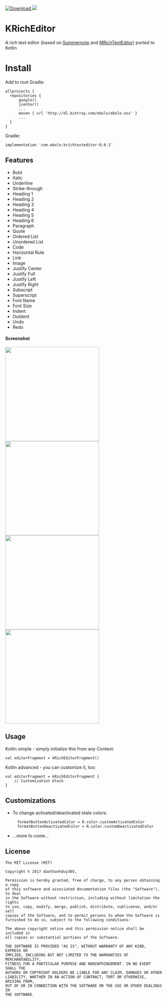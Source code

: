 [ ![Download](https://api.bintray.com/packages/ebolo/ebolo-oss/krichtexteditor/images/download.svg) ](https://bintray.com/ebolo/ebolo-oss/krichtexteditor/_latestVersion)
[![](https://jitpack.io/v/daothanhduy305/KRichEditor.svg)](https://jitpack.io/#daothanhduy305/KRichEditor)

# KRichEditor
A rich text editor (based on [Summernote](https://github.com/summernote/summernote) and [MRichTextEditor](https://github.com/Even201314/MRichEditor/)) ported to Kotlin

# Install
Add to root Gradle:

    allprojects {
      repositories {
          google()
          jcenter()
          ...
          maven { url 'http://dl.bintray.com/ebolo/ebolo-oss' }
          ...
      }
    }

Gradle:

    implementation 'com.ebolo:krichtexteditor:0.0.1'


## Features

- Bold
- Italic
- Underline
- Strike-through
- Heading 1
- Heading 2
- Heading 3
- Heading 4
- Heading 5
- Heading 6
- Paragraph
- Quote
- Ordered List
- Unordered List
- Code
- Horizontal Rule
- Link
- Image
- Justify Center
- Justify Full
- Justify Left
- Justify Right
- Subscript
- Superscript
- Font Name
- Font Size
- Indent
- Outdent
- Undo
- Redo

#### Screenshot

<img src="ss/1.jpg" width=300/><img src="ss/2.jpg" width=300/><img src="ss/3.jpg" width=300/><img src="ss/4.jpg" width=300/>

## Usage

Kotlin simple - simply initialize this from any Context:

    val editorFragment = kRichEditorFragment()

Kotlin advanced - you can customize it, too:

    val editorFragment = kRichEditorFragment {
        // Customization block
    }
        
## Customizations

- To change activated/deactivated state colors:

        formatButtonActivatedColor = R.color.customActivatedColor
        formatButtonDeactivatedColor = R.color.customDeactivatedColor
        
- ...more to come...

## License
```
The MIT License (MIT)

Copyright © 2017 daothanhduy305,

Permission is hereby granted, free of charge, to any person obtaining a copy
of this software and associated documentation files (the "Software"), to deal
in the Software without restriction, including without limitation the rights
to use, copy, modify, merge, publish, distribute, sublicense, and/or sell
copies of the Software, and to permit persons to whom the Software is
furnished to do so, subject to the following conditions:

The above copyright notice and this permission notice shall be included in
all copies or substantial portions of the Software.

THE SOFTWARE IS PROVIDED "AS IS", WITHOUT WARRANTY OF ANY KIND, EXPRESS OR
IMPLIED, INCLUDING BUT NOT LIMITED TO THE WARRANTIES OF MERCHANTABILITY,
FITNESS FOR A PARTICULAR PURPOSE AND NONINFRINGEMENT. IN NO EVENT SHALL THE
AUTHORS OR COPYRIGHT HOLDERS BE LIABLE FOR ANY CLAIM, DAMAGES OR OTHER
LIABILITY, WHETHER IN AN ACTION OF CONTRACT, TORT OR OTHERWISE, ARISING FROM,
OUT OF OR IN CONNECTION WITH THE SOFTWARE OR THE USE OR OTHER DEALINGS IN
THE SOFTWARE.
```
